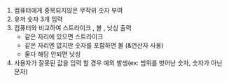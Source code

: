 1. 컴퓨터에게 중복되지않은 무작위 숫자 부여
2. 유저 숫자 3개 입력
3. 컴퓨터와 비교하여 스트라이크 , 볼 , 낫싱 출력 
   - 같은 자리에 있으면 스트라이크
   - 같은 자리엔 없지만 숫자를 포함하면 볼 (&연산자 사용)
   - 둘다 해당 안되면 낫싱
4. 사용자가 잘못된 값을 입력 할 경우 예외 발생(ex: 범위를 벗어난 숫자, 숫자가 아닌 문자)